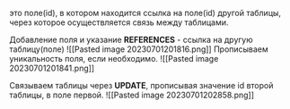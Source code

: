 это поле(id), в котором находится ссылка на поле(id) другой таблицы, через которое осуществляется связь между таблицами.

Добавление поля и указание __REFERENCES__ - ссылка на другую таблицу(поле)
![[Pasted image 20230701201816.png]]
Прописываем уникальность поля, если необходимо.
![[Pasted image 20230701201841.png]]

Связываем таблицы через __UPDATE__, прописывая значение id второй таблицы, в поле первой.
![[Pasted image 20230701202858.png]]





